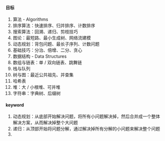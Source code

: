 #### 目标
1. 算法 - Algorithms
  1. 排序算法：快速排序、归并排序、计数排序
  2. 搜索算法：回溯、递归、剪枝技巧
  3. 图论：最短路、最小生成树、网络流建模
  4. 动态规划：背包问题、最长子序列、计数问题
  5. 基础技巧：分治、倍增、二分、贪心
2. 数据结构 - Data Structures
  1. 数组与链表：单 / 双向链表、跳舞链
  2. 栈与队列
  3. 树与图：最近公共祖先、并查集
  4. 哈希表
  5. 堆：大 / 小根堆、可并堆
  6. 字符串：字典树、后缀树

#### keyword
1. 动态规划：从底部开始解决问题，将所有小问题解决掉，然后合并成一个整体解决方案，从而解决掉整个大问题 
2. 递归：从顶部开始将问题分解，通过解决掉所有分解的小问题来解决整个问题
3. 